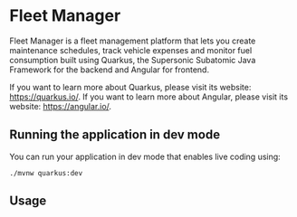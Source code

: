 # Fleet Manager

Fleet Manager is a fleet management platform that lets you create maintenance schedules, track vehicle expenses and monitor fuel consumption built using Quarkus, the Supersonic Subatomic Java Framework for the backend and Angular for frontend.

If you want to learn more about Quarkus, please visit its website: https://quarkus.io/.
If you want to learn more about Angular, please visit its website: https://angular.io/.

## Running the application in dev mode

You can run your application in dev mode that enables live coding using:

```
./mvnw quarkus:dev
```

## Usage


